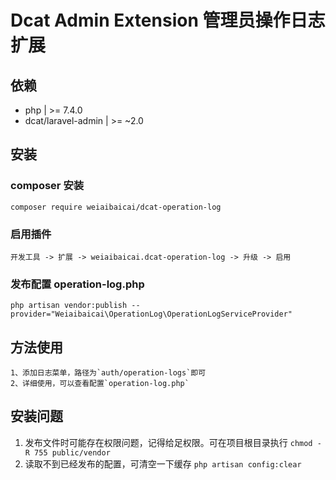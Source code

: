 # Dcat Admin Extension  管理员操作日志扩展

## 依赖
- php  | >= 7.4.0
- dcat/laravel-admin  | >= ~2.0


## 安装

### composer 安装

```
composer require weiaibaicai/dcat-operation-log
```

### 启用插件
```
开发工具 -> 扩展 -> weiaibaicai.dcat-operation-log -> 升级 -> 启用
```

### 发布配置 operation-log.php

```
php artisan vendor:publish --provider="Weiaibaicai\OperationLog\OperationLogServiceProvider"
```

## 方法使用
```
1、添加日志菜单，路径为`auth/operation-logs`即可
2、详细使用，可以查看配置`operation-log.php`
```

## 安装问题
1. 发布文件时可能存在权限问题，记得给足权限。可在项目根目录执行 `chmod -R 755 public/vendor`
2. 读取不到已经发布的配置，可清空一下缓存 `php artisan config:clear`
